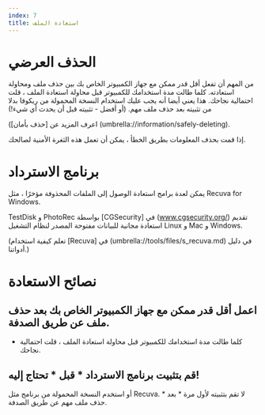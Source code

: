 ```yaml
---
index: 7
title: استعادة الملف
---
```

# الحذف العرضي

من المهم أن تفعل أقل قدر ممكن مع جهاز الكمبيوتر الخاص بك بين حذف ملف ومحاولة استعادته. كلما طالت مدة استخدامك للكمبيوتر قبل محاولة استعادة الملف ، قلت احتمالية نجاحك. هذا يعني أيضا أنه يجب عليك استخدام النسخة المحمولة من ريكوفا بدلا من تثبيته بعد حذف ملف مهم. (أو أفضل - تثبيته قبل أن يحدث أي شيء!)

(اعرف المزيد عن [حذف بأمان] (umbrella://information/safely-deleting).

إذا قمت بحذف المعلومات بطريق الخطأ ، يمكن أن تعمل هذه الثغرة الأمنية لصالحك.

# برنامج الاسترداد

يمكن لعدة برامج استعادة الوصول إلى الملفات المحذوفة مؤخرًا ، مثل Recuva for Windows.

TestDisk و PhotoRec بواسطة [CGSecurity] في (www.cgsecurity.org/) تقديم استعادة مجانية للبيانات مفتوحة المصدر لنظام التشغيل Linux و Mac و Windows.

(تعلم كيفية استخدام [Recuva] في (umbrella://tools/files/s_recuva.md) في دليل أدواتنا.)

# نصائح الاستعادة

## اعمل أقل قدر ممكن مع جهاز الكمبيوتر الخاص بك بعد حذف ملف عن طريق الصدفة.

*   كلما طالت مدة استخدامك للكمبيوتر قبل محاولة استعادة الملف ، قلت احتمالية نجاحك.

## قم بتثبيت برنامج الاسترداد * قبل * تحتاج إليه!

أو استخدم النسخة المحمولة من برنامج مثل Recuva. لا تقم بتثبيته لأول مرة * بعد * حذف ملف مهم عن طريق الصدفة.